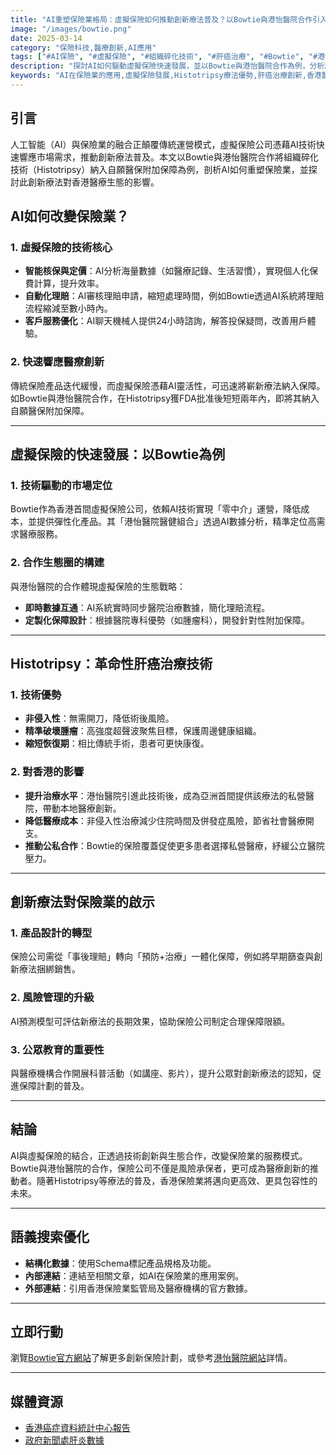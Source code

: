 ```yaml
---
title: "AI重塑保險業格局：虛擬保險如何推動創新療法普及？以Bowtie與港怡醫院合作引入Histotripsy為例"
image: "/images/bowtie.png"
date: 2025-03-14
category: "保險科技,醫療創新,AI應用"
tags: ["#AI保險", "#虛擬保險", "#組織碎化技術", "#肝癌治療", "#Bowtie", "#港怡醫院"]
description: "探討AI如何驅動虛擬保險快速發展，並以Bowtie與港怡醫院合作為例，分析創新療法Histotripsy對提升保險保障質素的影響，揭示其在香港醫療生態中的重要性。"
keywords: "AI在保險業的應用,虛擬保險發展,Histotripsy療法優勢,肝癌治療創新,香港醫療合作,保險科技"
---
```


## 引言
人工智能（AI）與保險業的融合正顛覆傳統運營模式，虛擬保險公司憑藉AI技術快速響應市場需求，推動創新療法普及。本文以Bowtie與港怡醫院合作將組織碎化技術（Histotripsy）納入自願醫保附加保障為例，剖析AI如何重塑保險業，並探討此創新療法對香港醫療生態的影響。


## AI如何改變保險業？

### 1. **虛擬保險的技術核心**
- **智能核保與定價**：AI分析海量數據（如醫療記錄、生活習慣），實現個人化保費計算，提升效率。
- **自動化理賠**：AI審核理賠申請，縮短處理時間，例如Bowtie透過AI系統將理賠流程縮減至數小時內。
- **客戶服務優化**：AI聊天機械人提供24小時諮詢，解答投保疑問，改善用戶體驗。

### 2. **快速響應醫療創新**
傳統保險產品迭代緩慢，而虛擬保險憑藉AI靈活性，可迅速將嶄新療法納入保障。如Bowtie與港怡醫院合作，在Histotripsy獲FDA批准後短短兩年內，即將其納入自願醫保附加保障。

---

## 虛擬保險的快速發展：以Bowtie為例

### 1. **技術驅動的市場定位**
Bowtie作為香港首間虛擬保險公司，依賴AI技術實現「零中介」運營，降低成本，並提供彈性化產品。其「港怡醫院醫健組合」透過AI數據分析，精準定位高需求醫療服務。

### 2. **合作生態圈的構建**
與港怡醫院的合作體現虛擬保險的生態戰略：
- **即時數據互通**：AI系統實時同步醫院治療數據，簡化理賠流程。
- **定製化保障設計**：根據醫院專科優勢（如腫瘤科），開發針對性附加保障。

---

## Histotripsy：革命性肝癌治療技術

### 1. **技術優勢**
- **非侵入性**：無需開刀，降低術後風險。
- **精準破壞腫瘤**：高強度超聲波聚焦目標，保護周邊健康組織。
- **縮短恢復期**：相比傳統手術，患者可更快康復。

### 2. **對香港的影響**
- **提升治療水平**：港怡醫院引進此技術後，成為亞洲首間提供該療法的私營醫院，帶動本地醫療創新。
- **降低醫療成本**：非侵入性治療減少住院時間及併發症風險，節省社會醫療開支。
- **推動公私合作**：Bowtie的保險覆蓋促使更多患者選擇私營醫療，紓緩公立醫院壓力。

---

## 創新療法對保險業的啟示

### 1. **產品設計的轉型**
保險公司需從「事後理賠」轉向「預防+治療」一體化保障，例如將早期篩查與創新療法捆綁銷售。

### 2. **風險管理的升級**
AI預測模型可評估新療法的長期效果，協助保險公司制定合理保障限額。

### 3. **公眾教育的重要性**
與醫療機構合作開展科普活動（如講座、影片），提升公眾對創新療法的認知，促進保障計劃的普及。

---

## 結論
AI與虛擬保險的結合，正透過技術創新與生態合作，改變保險業的服務模式。Bowtie與港怡醫院的合作，保險公司不僅是風險承保者，更可成為醫療創新的推動者。隨著Histotripsy等療法的普及，香港保險業將邁向更高效、更具包容性的未來。

---

## 語義搜索優化
- **結構化數據**：使用Schema標記產品規格及功能。
- **內部連結**：連結至相關文章，如AI在保險業的應用案例。
- **外部連結**：引用香港保險業監管局及醫療機構的官方數據。

---

## 立即行動
瀏覽[Bowtie官方網站](https://www.bowtie.com.hk)了解更多創新保險計劃，或參考[港怡醫院網站](https://www.gleneagles.hk/tc)詳情。

---

## 媒體資源
- [香港癌症資料統計中心報告](https://www3.ha.org.hk/cancereg/pdf/overview/Overview%20of%20HK%20Cancer%20Stat%202022_tc.pdf)
- [政府新聞處肝炎數據](https://www.info.gov.hk/gia/general/202407/28/P2024072600568.htm)